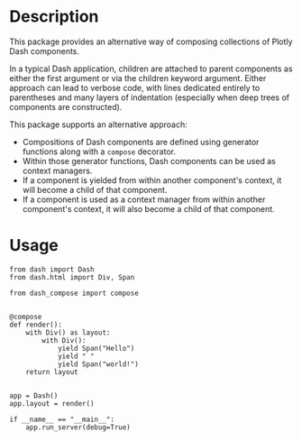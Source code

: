# Description

This package provides an alternative way of composing collections of Plotly Dash components.

In a typical Dash application, children are attached to parent components as either the first argument or via the children keyword argument.
Either approach can lead to verbose code, with lines dedicated entirely to parentheses and many layers of indentation (especially when deep trees of components are constructed).

This package supports an alternative approach:
- Compositions of Dash components are defined using generator functions along with a `compose` decorator.
- Within those generator functions, Dash components can be used as context managers.
- If a component is yielded from within another component's context, it will become a child of that component.
- If a component is used as a context manager from within another component's context, it will also become a child of that component.

# Usage

```
from dash import Dash
from dash.html import Div, Span

from dash_compose import compose


@compose
def render():
    with Div() as layout:
        with Div():
            yield Span("Hello")
            yield " "
            yield Span("world!")
    return layout


app = Dash()
app.layout = render()

if __name__ == "__main__":
    app.run_server(debug=True)
```